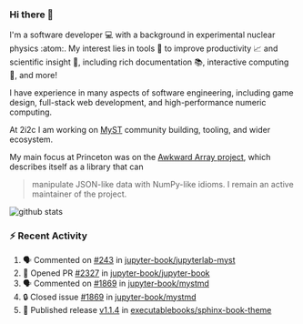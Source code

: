 ### Hi there 👋 

I'm a software developer 💻 with a background in experimental nuclear physics :atom:. My interest lies in tools :wrench: to improve productivity :chart_with_upwards_trend: and scientific insight :telescope:, including rich documentation 📚, interactive computing 🧮, and more! 

I have experience in many aspects of software engineering, including game design, full-stack web development, and high-performance numeric computing. 

At 2i2c I am working on [MyST](https://github.com/jupyter-book/mystmd) community building, tooling, and wider ecosystem. 

My main focus at Princeton was on the [Awkward Array project](awkward-array.org/), which describes itself as a library that can 
> manipulate JSON-like data with NumPy-like idioms. I remain an active maintainer of the project. 

![github stats](https://github-readme-stats.vercel.app/api?username=agoose77&show_icons=true&hide_rank=true&hide_title=true&bg_color=30,e76445,904e95&text_color=efe3ec&icon_color=efe3ec)
<!--
**agoose77/agoose77** is a ✨ _special_ ✨ repository because its `README.md` (this file) appears on your GitHub profile.

Here are some ideas to get you started:

- 🔭 I’m currently working on ...
- 🌱 I’m currently learning ...
- 👯 I’m looking to collaborate on ...
- 🤔 I’m looking for help with ...
- 💬 Ask me about ...
- 📫 How to reach me: ...
- 😄 Pronouns: ...
- ⚡ Fun fact: ...
-->

### :zap: Recent Activity

<!--START_SECTION:activity-->
1. 🗣 Commented on [#243](https://github.com/jupyter-book/jupyterlab-myst/issues/243#issuecomment-2676856781) in [jupyter-book/jupyterlab-myst](https://github.com/jupyter-book/jupyterlab-myst)
2. 💪 Opened PR [#2327](https://github.com/jupyter-book/jupyter-book/pull/2327) in [jupyter-book/jupyter-book](https://github.com/jupyter-book/jupyter-book)
3. 🗣 Commented on [#1869](https://github.com/jupyter-book/mystmd/issues/1869#issuecomment-2672103236) in [jupyter-book/mystmd](https://github.com/jupyter-book/mystmd)
4. 🔒 Closed issue [#1869](https://github.com/jupyter-book/mystmd/issues/1869) in [jupyter-book/mystmd](https://github.com/jupyter-book/mystmd)
5. 🚀 Published release [v1.1.4](https://github.com/executablebooks/sphinx-book-theme/releases/tag/v1.1.4) in [executablebooks/sphinx-book-theme](https://github.com/executablebooks/sphinx-book-theme)
<!--END_SECTION:activity-->
